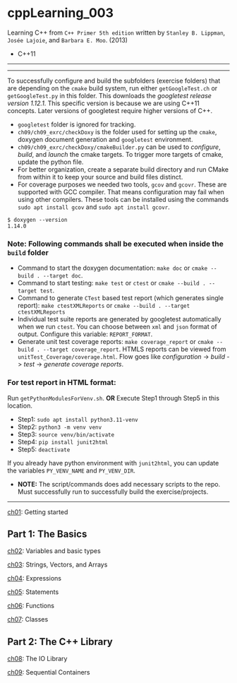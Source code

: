 # cppLearning_003

Learning C++ from `C++ Primer 5th edition` written by `Stanley B. Lippman`, `Josée Lajoie`, and
`Barbara E. Moo`. (2013)

- C++11

---
---

To successfully configure and build the subfolders (exercise folders) that are depending on
the `cmake` build system, run either `getGoogleTest.ch` or `getGoogleTest.py` in this folder. 
This downloads the *googletest release version 1.12.1*. This specific version is because we are 
using C++11 concepts. Later versions of googletest require higher versions of C++.

- `googletest` folder is ignored for tracking.
- `ch09/ch09_exrc/checkDoxy` is the folder used for setting up the `cmake`, doxygen document generation and `googletest` environment.
- `ch09/ch09_exrc/checkDoxy/cmakeBuilder.py` can be used to *configure*, *build*, and *launch* the cmake targets. To trigger more targets of cmake, update the python file.
- For better organization, create a separate build directory and run CMake from within it to keep your source and build files distinct.
- For coverage purposes we needed two tools, `gcov` and `gcovr`. These are supported with GCC compiler. That means configuration may fail when using other compilers. These tools can be installed using the commands `sudo apt install gcov` and `sudo apt install gcovr`.

```console
$ doxygen --version
1.14.0
```

### **Note: Following commands shall be executed when inside the `build` folder**
- Command to start the doxygen documentation: `make doc` or `cmake --build . --target doc`.
- Command to start testing: `make test` or `ctest` or `cmake --build . --target test`.
- Command to generate `CTest` based test report (which generates single report): `make ctestXMLReports` or `cmake --build . --target ctestXMLReports`
- Individual test suite reports are generated by googletest automatically when we run `ctest`. You can choose between `xml` and `json` format of output. Configure this variable: `REPORT_FORMAT`.
- Generate unit test coverage reports: `make coverage_report` or `cmake --build . --target coverage_report`. HTMLS reports can be viewed from `unitTest_Coverage/coverage.html`. Flow goes like *configuration* -> *build* -> *test* -> *generate coverage reports*.

### **For test report in HTML format:**

Run `getPythonModulesForVenv.sh`. **OR** Execute Step1 through Step5 in this location.

- Step1: `sudo apt install python3.11-venv`
- Step2: `python3 -m venv venv`
- Step3: `source venv/bin/activate`
- Step4: `pip install junit2html`
- Step5: `deactivate`

If you already have python environment with `junit2html`, you can update the variables `PY_VENV_NAME` and `PY_VENV_DIR`.

- **NOTE:** The script/commands does add necessary scripts to the repo. Must successfully run to successfully build the exercise/projects. 

---

[ch01](./ch01/): Getting started

## Part 1: The Basics

[ch02](./ch02/): Variables and basic types

[ch03](./ch03/): Strings, Vectors, and Arrays

[ch04](./ch04/): Expressions

[ch05](./ch05/): Statements

[ch06](./ch06/): Functions

[ch07](./ch07/): Classes

## Part 2: The C++ Library

[ch08](./ch08/): The IO Library

[ch09](./ch09/): Sequential Containers